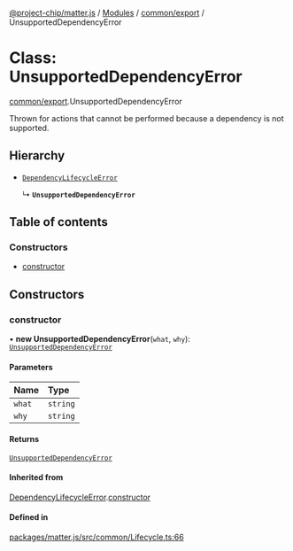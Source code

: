 [@project-chip/matter.js](../README.md) / [Modules](../modules.md) / [common/export](../modules/common_export.md) / UnsupportedDependencyError

# Class: UnsupportedDependencyError

[common/export](../modules/common_export.md).UnsupportedDependencyError

Thrown for actions that cannot be performed because a dependency is not supported.

## Hierarchy

- [`DependencyLifecycleError`](common_export.DependencyLifecycleError.md)

  ↳ **`UnsupportedDependencyError`**

## Table of contents

### Constructors

- [constructor](common_export.UnsupportedDependencyError.md#constructor)

## Constructors

### constructor

• **new UnsupportedDependencyError**(`what`, `why`): [`UnsupportedDependencyError`](common_export.UnsupportedDependencyError.md)

#### Parameters

| Name | Type |
| :------ | :------ |
| `what` | `string` |
| `why` | `string` |

#### Returns

[`UnsupportedDependencyError`](common_export.UnsupportedDependencyError.md)

#### Inherited from

[DependencyLifecycleError](common_export.DependencyLifecycleError.md).[constructor](common_export.DependencyLifecycleError.md#constructor)

#### Defined in

[packages/matter.js/src/common/Lifecycle.ts:66](https://github.com/project-chip/matter.js/blob/6d3b6a5d957d88a9231d6ecab4bb41f8133112be/packages/matter.js/src/common/Lifecycle.ts#L66)
